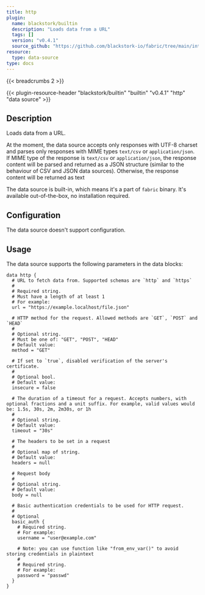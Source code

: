 ```yaml
---
title: http
plugin:
  name: blackstork/builtin
  description: "Loads data from a URL"
  tags: []
  version: "v0.4.1"
  source_github: "https://github.com/blackstork-io/fabric/tree/main/internal/builtin/"
resource:
  type: data-source
type: docs
---
```


{{< breadcrumbs 2 >}}

{{< plugin-resource-header "blackstork/builtin" "builtin" "v0.4.1" "http" "data source" >}}

## Description
Loads data from a URL.

At the moment, the data source accepts only responses with UTF-8 charset and parses only responses with MIME types `text/csv` or `application/json`.
If MIME type of the response is `text/csv` or `application/json`, the response content will be parsed and returned as a JSON structure (similar to the behaviour of CSV and JSON data sources). Otherwise, the response content will be returned as text

The data source is built-in, which means it's a part of `fabric` binary. It's available out-of-the-box, no installation required.

## Configuration

The data source doesn't support configuration.

## Usage

The data source supports the following parameters in the data blocks:

```hcl
data http {
  # URL to fetch data from. Supported schemas are `http` and `https`
  #
  # Required string.
  # Must have a length of at least 1
  # For example:
  url = "https://example.localhost/file.json"

  # HTTP method for the request. Allowed methods are `GET`, `POST` and `HEAD`
  #
  # Optional string.
  # Must be one of: "GET", "POST", "HEAD"
  # Default value:
  method = "GET"

  # If set to `true`, disabled verification of the server's certificate.
  #
  # Optional bool.
  # Default value:
  insecure = false

  # The duration of a timeout for a request. Accepts numbers, with optional fractions and a unit suffix. For example, valid values would be: 1.5s, 30s, 2m, 2m30s, or 1h
  #
  # Optional string.
  # Default value:
  timeout = "30s"

  # The headers to be set in a request
  #
  # Optional map of string.
  # Default value:
  headers = null

  # Request body
  #
  # Optional string.
  # Default value:
  body = null

  # Basic authentication credentials to be used for HTTP request.
  #
  # Optional
  basic_auth {
    # Required string.
    # For example:
    username = "user@example.com"

    # Note: you can use function like "from_env_var()" to avoid storing credentials in plaintext
    #
    # Required string.
    # For example:
    password = "passwd"
  }
}
```
